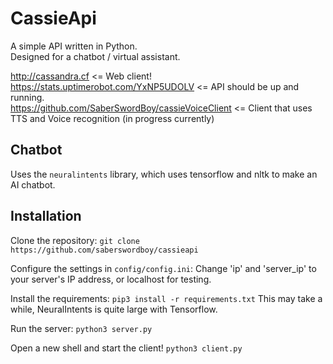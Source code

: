 # CassieApi

A simple API written in Python.  
Designed for a chatbot / virtual assistant. 

http://cassandra.cf <= Web client!
https://stats.uptimerobot.com/YxNP5UDOLV <= API should be up and running.  
https://github.com/SaberSwordBoy/cassieVoiceClient <= Client that uses TTS and Voice recognition (in progress currently)

## Chatbot

Uses the `neuralintents` library, which uses tensorflow and nltk to make an AI chatbot. 

## Installation

Clone the repository: `git clone https://github.com/saberswordboy/cassieapi`  

Configure the settings in `config/config.ini`: Change 'ip' and 'server_ip' to your server's IP address, or localhost for testing.  

Install the requirements: `pip3 install -r requirements.txt` This may take a while, NeuralIntents is quite large with Tensorflow.  

Run the server: `python3 server.py`

Open a new shell and start the client! `python3 client.py`
